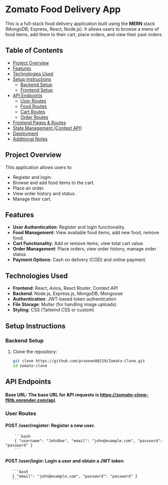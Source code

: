 # Zomato Food Delivery App

This is a full-stack food delivery application built using the **MERN** stack (MongoDB, Express, React, Node.js). It allows users to browse a menu of food items, add them to their cart, place orders, and view their past orders.

## Table of Contents

- [Project Overview](#project-overview)
- [Features](#features)
- [Technologies Used](#technologies-used)
- [Setup Instructions](#setup-instructions)
  - [Backend Setup](#backend-setup)
  - [Frontend Setup](#frontend-setup)
- [API Endpoints](#api-endpoints)
  - [User Routes](#user-routes)
  - [Food Routes](#food-routes)
  - [Cart Routes](#cart-routes)
  - [Order Routes](#order-routes)
- [Frontend Pages & Routes](#frontend-pages--routes)
- [State Management (Context API)](#state-management-context-api)
- [Deployment](#deployment)
- [Additional Notes](#additional-notes)

## Project Overview

This application allows users to:

- Register and login.
- Browse and add food items to the cart.
- Place an order.
- View order history and status.
- Manage their cart.

## Features

- **User Authentication**: Register and login functionality.
- **Food Management**: View available food items, add new food, remove food.
- **Cart Functionality**: Add or remove items, view total cart value.
- **Order Management**: Place orders, view order history, manage order status.
- **Payment Options**: Cash on delivery (COD) and online payment.

## Technologies Used

- **Frontend**: React, Axios, React Router, Context API
- **Backend**: Node.js, Express.js, MongoDB, Mongoose
- **Authentication**: JWT-based token authentication
- **File Storage**: Multer (for handling image uploads)
- **Styling**: CSS (Tailwind CSS or custom)

## Setup Instructions

### Backend Setup

1. Clone the repository:
   ```bash
   git clone https://github.com/praveen00219/Zomato-Clone.git
   cd zomato-clone
   ```

## API Endpoints

#### Base URL: The base URL for API requests is https://zomato-clone-f9tb.onrender.com/api.

### User Routes

#### POST /user/register: Register a new user.

        ```bash
        { "username": "JohnDoe", "email": "john@example.com", "password": "password" }
        ```

#### POST /user/login: Login a user and obtain a JWT token

       ```bash
       { "email": "john@example.com", "password": "password" }
       ```
